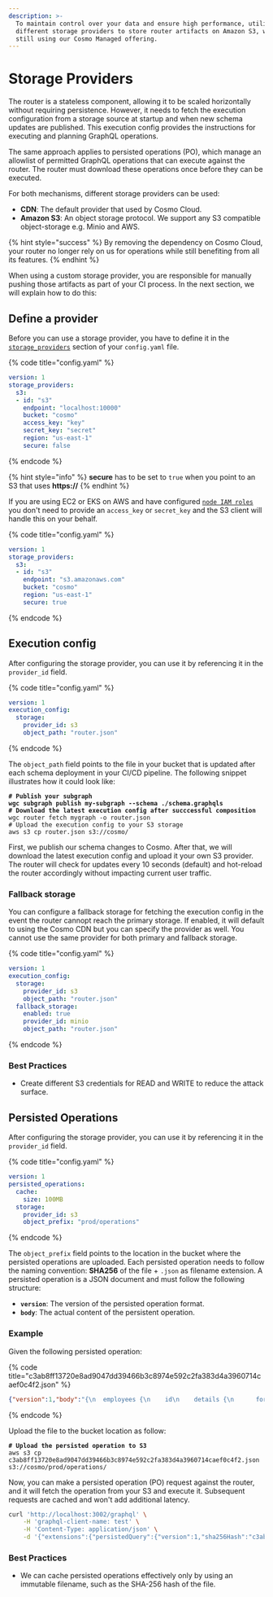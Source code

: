 ```yaml
---
description: >-
  To maintain control over your data and ensure high performance, utilize
  different storage providers to store router artifacts on Amazon S3, while
  still using our Cosmo Managed offering.
---
```


# Storage Providers

The router is a stateless component, allowing it to be scaled horizontally without requiring persistence. However, it needs to fetch the execution configuration from a storage source at startup and when new schema updates are published. This execution config provides the instructions for executing and planning GraphQL operations.

The same approach applies to persisted operations (PO), which manage an allowlist of permitted GraphQL operations that can execute against the router. The router must download these operations once before they can be executed.

For both mechanisms, different storage providers can be used:

* **CDN**: The default provider that used by Cosmo Cloud.
* **Amazon S3**: An object storage protocol. We support any S3 compatible object-storage e.g. Minio and AWS.

{% hint style="success" %}
By removing the dependency on Cosmo Cloud, your router no longer rely on us for operations while still benefiting from all its features.
{% endhint %}

When using a custom storage provider, you are responsible for manually pushing those artifacts as part of your CI process. In the next section, we will explain how to do this:

## Define a provider

Before you can use a storage provider, you have to define it in the [`storage_providers`](storage-providers.md) section of your `config.yaml` file.

{% code title="config.yaml" %}
```yaml
version: 1
storage_providers:
  s3:
  - id: "s3"
    endpoint: "localhost:10000"
    bucket: "cosmo"
    access_key: "key"
    secret_key: "secret"
    region: "us-east-1"
    secure: false
```
{% endcode %}

{% hint style="info" %}
**secure** has to be set to `true` when you point to an S3 that uses **https://**
{% endhint %}

If you are using EC2 or EKS on AWS and have configured [`node IAM roles`](https://docs.aws.amazon.com/eks/latest/userguide/create-node-role.html) you don't need to provide an `access_key` or `secret_key` and the S3 client will handle this on your behalf.

{% code title="config.yaml" %}
```yaml
version: 1
storage_providers:
  s3:
  - id: "s3"
    endpoint: "s3.amazonaws.com"
    bucket: "cosmo"
    region: "us-east-1"
    secure: true
```
{% endcode %}

## Execution config

After configuring the storage provider, you can use it by referencing it in the `provider_id` field.

{% code title="config.yaml" %}
```yaml
version: 1
execution_config:
  storage:
    provider_id: s3
    object_path: "router.json"
```
{% endcode %}

The `object_path` field points to the file in your bucket that is updated after each schema deployment in your CI/CD pipeline. The following snippet illustrates how it could look like:

<pre class="language-bash"><code class="lang-bash"><strong># Publish your subgraph
</strong><strong>wgc subgraph publish my-subgraph --schema ./schema.graphqls
</strong><strong># Download the latest execution config after succcessful composition
</strong>wgc router fetch mygraph -o router.json
# Upload the execution config to your S3 storage
aws s3 cp router.json s3://cosmo/
</code></pre>

First, we publish our schema changes to Cosmo. After that, we will download the latest execution config and upload it your own S3 provider. The router will check for updates every 10 seconds (default) and hot-reload the router accordingly without impacting current user traffic.

### Fallback storage

You can configure a fallback storage for fetching the execution config in the event the router cannopt reach the primary storage. If enabled, it will default to using the Cosmo CDN but you can specify the provider as well. You cannot use the same provider for both primary and fallback storage.

{% code title="config.yaml" %}
```yaml
version: 1
execution_config:
  storage:
    provider_id: s3
    object_path: "router.json"
  fallback_storage:
    enabled: true
    provider_id: minio
    object_path: "router.json"
```
{% endcode %}

### Best Practices

* Create different S3 credentials for READ and WRITE to reduce the attack surface.

## Persisted Operations

After configuring the storage provider, you can use it by referencing it in the `provider_id` field.

{% code title="config.yaml" %}
```yaml
version: 1
persisted_operations:
  cache:
    size: 100MB
  storage:
    provider_id: s3
    object_prefix: "prod/operations"
```
{% endcode %}

The `object_prefix` field points to the location in the bucket where the persisted operations are uploaded. Each persisted operation needs to follow the naming convention: **SHA256** of the file + `.json` as filename extension. A persisted operation is a JSON document and must follow the following structure:

* **`version`**: The version of the persisted operation format.
* **`body`**: The actual content of the persistent operation.

### Example

Given the following persisted operation:

{% code title="c3ab8ff13720e8ad9047dd39466b3c8974e592c2fa383d4a3960714caef0c4f2.json" %}
```json
{"version":1,"body":"{\n  employees {\n    id\n    details {\n      forename\n    }\n  }\n}"}
```
{% endcode %}

Upload the file to the bucket location as follow:

<pre class="language-bash"><code class="lang-bash"><strong># Upload the persisted operation to S3
</strong>aws s3 cp c3ab8ff13720e8ad9047dd39466b3c8974e592c2fa383d4a3960714caef0c4f2.json s3://cosmo/prod/operations/
</code></pre>

Now, you can make a persisted operation (PO) request against the router, and it will fetch the operation from your S3 and execute it. Subsequent requests are cached and won't add additional latency.

```bash
curl 'http://localhost:3002/graphql' \
    -H 'graphql-client-name: test' \
    -H 'Content-Type: application/json' \
    -d '{"extensions":{"persistedQuery":{"version":1,"sha256Hash":"c3ab8ff13720e8ad9047dd39466b3c8974e592c2fa383d4a3960714caef0c4f2"}}}'
```

### Best Practices

* We can cache persisted operations effectively only by using an immutable filename, such as the SHA-256 hash of the file.
